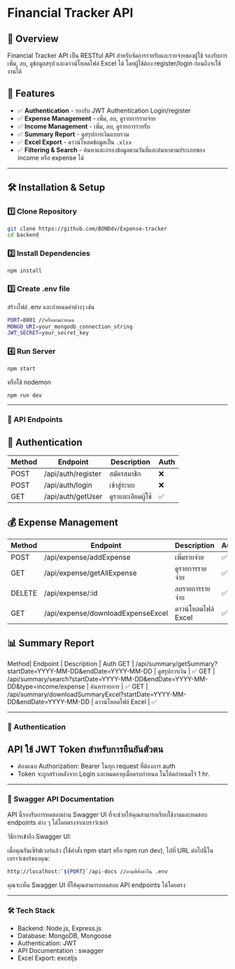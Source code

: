 # Financial Tracker API

## 📌 Overview
Financial Tracker API เป็น RESTful API สำหรับจัดการรายรับและรายจ่ายของผู้ใช้ รองรับการเพิ่ม, ลบ, ดูข้อมูลสรุป และดาวน์โหลดไฟล์ Excel ได้ โดยผู้ใช้ต้อง register/login ก่อนถึงจะใช้งานได้

## 🚀 Features
- ✅ **Authentication** - รองรับ JWT Authentication Login/register 
- ✅ **Expense Management** - เพิ่ม, ลบ, ดูรายการรายจ่าย  
- ✅ **Income Management** - เพิ่ม, ลบ, ดูรายการรายรับ  
- ✅ **Summary Report** - ดูสรุปการเงินแบบรวม  
- ✅ **Excel Export** - ดาวน์โหลดข้อมูลเป็น `.xlsx`  
- ✅ **Filtering & Search** - ค้นหาและกรองข้อมูลตามวันที่และค้นหาตามประเภทของ income หรือ expense ได้  

---

## 🛠️ Installation & Setup
### 1️⃣ Clone Repository  
```bash
git clone https://github.com/BONDdv/Expense-tracker
cd backend
```
### 2️⃣ Install Dependencies
```bash
npm install
```

### 3️⃣ Create .env file
สร้างไฟล์ .env และกำหนดค่าต่างๆ เช่น
```bash
PORT=8001 //หรือตามกำหนด
MONGO_URI=your_mongodb_connection_string
JWT_SECRET=your_secret_key
```
### 4️⃣ Run Server
```bash
npm start
```
หรือใช้ nodemon
```bash
npm run dev
```

---

### 🔗 API Endpoints
## 🔑 Authentication
Method | Endpoint | Description | Auth
----- | ----- | ----- | ----- |
POST | /api/auth/register | สมัครสมาชิก | ❌
POST | /api/auth/login | เข้าสู่ระบบ | ❌
GET | /api/auth/getUser | ดูรายละเอียดผู้ใช้ | ✅

## 💰 Expense Management
Method| Endpoint | Description | Auth
----- | ----- | ----- | ----- |
POST | /api/expense/addExpense | เพิ่มรายจ่าย | ✅
GET| /api/expense/getAllExpense | ดูรายการรายจ่าย | ✅
DELETE | /api/expense/:id | ลบรายการรายจ่าย | ✅
GET | /api/expense/downloadExpenseExcel | ดาวน์โหลดไฟล์ Excel | ✅

## 📊 Summary Report
Method| Endpoint | Description | Auth
GET | /api/summary/getSummary?startDate=YYYY-MM-DD&endDate=YYYY-MM-DD | ดูสรุปการเงิน | ✅
GET | /api/summary/search?startDate=YYYY-MM-DD&endDate=YYYY-MM-DD&type=income/expense | ค้นหารายการ | ✅
GET | /api/summary/downloadSummaryExcel?startDate=YYYY-MM-DD&endDate=YYYY-MM-DD | ดาวน์โหลดไฟล์ Excel | ✅

---

### 🔐 Authentication
## API ใช้ JWT Token สำหรับการยืนยันตัวตน

* ต้องแนบ Authorization: Bearer <token> ในทุก request ที่ต้องการ auth
* Token จะถูกสร้างหลังจาก Login และหมดอายุเมื่อครบกำหนด ในโค้ดกำหนดไว้ 1 hr.

---
### 🧪 Swagger API Documentation

API นี้รองรับการทดสอบผ่าน Swagger UI ที่จะช่วยให้คุณสามารถเรียกใช้งานและทดสอบ endpoints ต่าง ๆ ได้โดยตรงจากเบราว์เซอร์

วิธีการเข้าถึง Swagger UI:

เมื่อคุณรันเซิร์ฟเวอร์แล้ว (ใช้คำสั่ง npm start หรือ npm run dev), ไปที่ URL ต่อไปนี้ในเบราว์เซอร์ของคุณ:

```bash
http://localhost:`${PORT}`/api-docs //ตามที่ตั้งค่าใน .env
```
คุณจะเห็น Swagger UI ที่ให้คุณสามารถทดสอบ API endpoints ได้โดยตรง


---

### 🛠️ Tech Stack
* Backend: Node.js, Express.js
* Database: MongoDB, Mongoose
* Authentication: JWT
* API Documentation : swagger
* Excel Export: exceljs